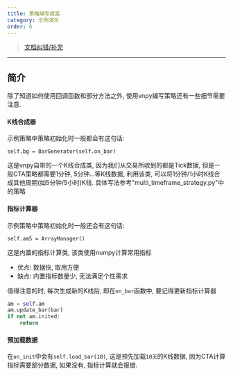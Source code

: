 ```yaml
---
title: 策略编写提高
category: 示例演示
order: 6
---
```

> [文档纠错/补充](https://github.com/dumengru/docs_vnpy/tree/master/docs/_docs)
---
## 简介
除了知道如何使用回调函数和部分方法之外, 使用vnpy编写策略还有一些细节需要注意.

#### K线合成器
示例策略中策略初始化时一般都会有这句话: 
```
self.bg = BarGenerator(self.on_bar)
```
这是vnpy自带的一个K线合成类, 因为我们从交易所收到的都是Tick数据, 但是一般CTA策略都需要1分钟, 5分钟...等K线数据, 利用该类, 可以将1分钟/1小时K线合成其他周期(如5分钟/5小时)K线. 具体写法参考"multi_timeframe_strategy.py"中的策略

#### 指标计算器
示例策略中策略初始化时一般还会有这句话: 
```
self.am5 = ArrayManager()
```
这是内置的指标计算类, 该类使用numpy计算常用指标
- 优点: 数据快, 取用方便
- 缺点: 内置指标数量少, 无法满足个性需求

值得注意的时, 每次生成新的K线后, 即在`on_bar`函数中, 要记得更新指标计算器
```python
am = self.am
am.update_bar(bar)
if not am.inited:
    return
```

#### 预加载数据
在`on_init`中会有`self.load_bar(10)`, 这是预先加载`10天`的K线数据, 因为CTA计算指标需要部分数据, 如果没有, 指标计算就会报错.
